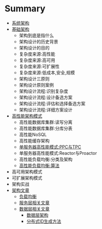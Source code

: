 # Summary

* [系统架构](README.md)
* [基础架构](ji-chu-jia-gou.md)
  * 架构到底是指什么
  * 架构设计的历史背景
  * 架构设计的目的
  * 复杂度来源:高性能
  * 复杂度来源:高可用
  * 复杂度来源:可扩展性
  * 复杂度来源:低成本,安全,规模
  * 架构设计三原则
  * 架构设计原则案例
  * 架构设计流程:识别复杂度
  * 架构设计流程:设计备选方案
  * 架构设计流程:评估和选择备选方案
  * 架构设计流程:详细方案设计
* [高性能架构模式](gao-xing-neng-jia-gou-mo-shi.md)
  * 高性能数据库集群:读写分离
  * 高性能数据库集群:分库分表
  * 高性能NoSQL
  * 高性能缓存架构
  * [单服务器高性能模式:PPC与TPC](gao-xing-neng-jia-gou-mo-shi/dan-fu-wu-qi-gao-xing-neng-mo-5f0f3a-ppc-yu-tpc.md)
  * 单服务器高性能模式:Reactor与Proactor
  * 高性能负载均衡:分类及架构
  * [高性能负载均衡:算法](gao-xing-neng-jia-gou-mo-shi/gao-xing-neng-fu-zai-jun-88613a-suan-fa.md)
* 高可用架构模式
* 可扩展架构模式
* 架构实战
* [架构文章](chapter1.md)
  * [负载均衡](chapter1/fu-zai-jun-heng.md)
  * [服务层相关文章](fu-wu-ceng-xiang-guan-wen-zhang.md)
  * [数据层相关文章](shu-ju-ceng-xiang-guan-wen-zhang.md)
    * [数据层架构](shu-ju-ceng-xiang-guan-wen-zhang/shu-ju-ceng-jia-gou.md)
    * [分布式ID生成方法](shu-ju-ceng-xiang-guan-wen-zhang/fen-bu-shi-id-sheng-cheng-fang-fa.md)

